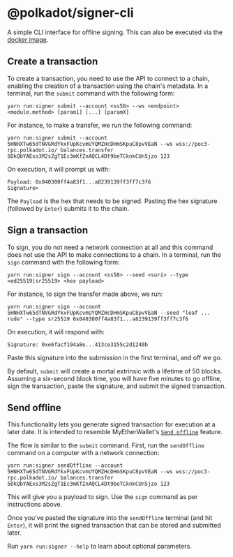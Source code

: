 # @polkadot/signer-cli

A simple CLI interface for offline signing. This can also be executed via the [docker image](../../README.md#docker).

## Create a transaction

To create a transaction, you need to use the API to connect to a chain, enabling the creation of a transaction using the chain's metadata. In a terminal, run the `submit` command with the following form:

`yarn run:signer submit --account <ss58> --ws <endpoint> <module.method> [param1] [...] [paramX]`

For instance, to make a transfer, we run the following command:

`yarn run:signer submit --account 5HNHXTw65dTNVGRdYkxFUpKcvmUYQMZHcDHmSKpuC8pvVEaN --ws wss://poc3-rpc.polkadot.io/ balances.transfer 5DkQbYAExs3M2sZgT1Ec3mKfZnAQCL4Dt9beTCknkCUn5jzo 123`

On execution, it will prompt us with:

```
Payload: 0x040300ff4a83f1...a8239139ff3ff7c3f6
Signature>
```

The `Payload` is the hex that needs to be signed. Pasting the hex signature (followed by `Enter`) submits it to the chain.

## Sign a transaction

To sign, you do not need a network connection at all and this command does not use the API to make connections to a chain. In a terminal, run the `sign` command with the following form:

`yarn run:signer sign --account <ss58> --seed <suri> --type <ed25519|sr25519> <hex payload>`

For instance, to sign the transfer made above, we run:

`yarn run:signer sign --account 5HNHXTw65dTNVGRdYkxFUpKcvmUYQMZHcDHmSKpuC8pvVEaN --seed "leaf ... rude" --type sr25519 0x040300ff4a83f1...a8239139ff3ff7c3f6`

On execution, it will respond with:

```
Signature: 0xe6facf194a8e...413ce3155c2d1240b
```

Paste this signature into the submission in the first terminal, and off we go.

By default, `submit` will create a mortal extrinsic with a lifetime of 50 blocks. Assuming a six-second block time, you will have five minutes to go offline, sign the transaction, paste the signature, and submit the signed transaction.

## Send offline

This functionality lets you generate signed transaction for execution at a later date. It is intended to resemble MyEtherWallet's [`Send offline`](https://kb.myetherwallet.com/en/offline/offline_transaction/) feature.

The flow is similar to the `submit` command. First, run the `sendOffline` command on a computer with a network connection:

`yarn run:signer sendOffline --account 5HNHXTw65dTNVGRdYkxFUpKcvmUYQMZHcDHmSKpuC8pvVEaN --ws wss://poc3-rpc.polkadot.io/ balances.transfer 5DkQbYAExs3M2sZgT1Ec3mKfZnAQCL4Dt9beTCknkCUn5jzo 123`

This will give you a payload to sign. Use the `sign` command as per instructions above.

Once you've pasted the signature into the `sendOffline` terminal (and hit `Enter`), it will print the signed transaction that can be stored and submitted later.

Run `yarn run:signer --help` to learn about optional parameters.
